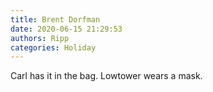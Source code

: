 ```yaml
---
title: Brent Dorfman
date: 2020-06-15 21:29:53
authors: Ripp
categories: Holiday
---
```


 Carl has it in the bag.
Lowtower wears a mask.